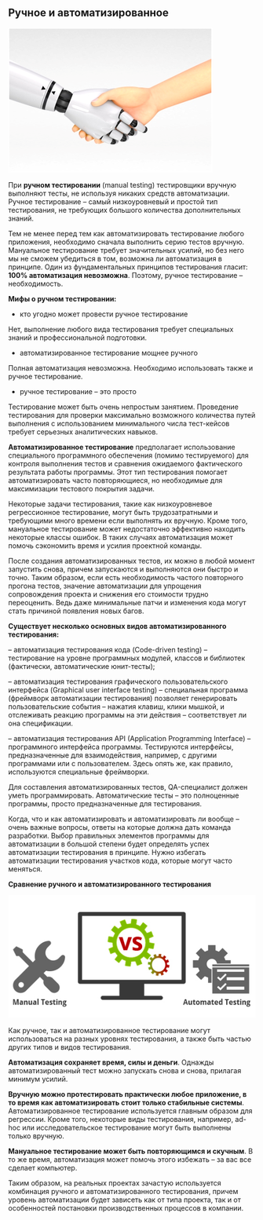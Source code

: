## Ручное и автоматизированное

![](../img/img_20.png)

При **ручном тестировании** (manual testing) тестировщики вручную выполняют тесты, не используя никаких средств
автоматизации. Ручное тестирование – самый низкоуровневый и простой тип тестирования, не требующих большого количества
дополнительных знаний.

Тем не менее перед тем как автоматизировать тестирование любого приложения, необходимо сначала выполнить серию тестов
вручную. Мануальное тестирование требует значительных усилий, но без него мы не сможем убедиться в том, возможна ли
автоматизация в принципе. Один из фундаментальных принципов тестирования гласит: **100% автоматизация невозможна**.
Поэтому, ручное тестирование – необходимость.

**Мифы о ручном тестировании:**

- кто угодно может провести ручное тестирование

Нет, выполнение любого вида тестирования требует специальных знаний и профессиональной подготовки.

- автоматизированное тестирование мощнее ручного

Полная автоматизация невозможна. Необходимо использовать также и ручное тестирование.

- ручное тестирование – это просто

Тестирование может быть очень непростым занятием. Проведение тестирования для проверки максимально возможного количества
путей выполнения с использованием минимального числа тест-кейсов требует серьезных аналитических навыков.

**Автоматизированное тестирование** предполагает использование специального программного обеспечения (помимо
тестируемого) для контроля выполнения тестов и сравнения ожидаемого фактического результата работы программы. Этот тип
тестирования помогает автоматизировать часто повторяющиеся, но необходимые для максимизации тестового покрытия задачи.

Некоторые задачи тестирования, такие как низкоуровневое регрессионное тестирование, могут быть трудозатратными и
требующими много времени если выполнять их вручную. Кроме того, мануальное тестирование может недостаточно эффективно
находить некоторые классы ошибок. В таких случаях автоматизация может помочь сэкономить время и усилия проектной
команды.

После создания автоматизированных тестов, их можно в любой момент запустить снова, причем запускаются и выполняются они
быстро и точно. Таким образом, если есть необходимость частого повторного прогона тестов, значение автоматизации для
упрощения сопровождения проекта и снижения его стоимости трудно переоценить. Ведь даже минимальные патчи и изменения
кода могут стать причиной появления новых багов.

**Существует несколько основных видов автоматизированного тестирования:**

– автоматизация тестирования кода (Code-driven testing) – тестирование на уровне программных модулей, классов и
библиотек (фактически, автоматические юнит-тесты);

– автоматизация тестирования графического пользовательского интерфейса (Graphical user interface testing) – специальная
программа (фреймворк автоматизации тестирования) позволяет генерировать пользовательские события – нажатия клавиш, клики
мышкой, и отслеживать реакцию программы на эти действия – соответствует ли она спецификации.

– автоматизация тестирования API (Application Programming Interface) – программного интерфейса программы. Тестируются
интерфейсы, предназначенные для взаимодействия, например, с другими программами или с пользователем. Здесь опять же, как
правило, используются специальные фреймворки.

Для составления автоматизированных тестов, QA-специалист должен уметь программировать. Автоматические тесты – это
полноценные программы, просто предназначенные для тестирования.

Когда, что и как автоматизировать и автоматизировать ли вообще – очень важные вопросы, ответы на которые должна дать
команда разработки. Выбор правильных элементов программы для автоматизации в большой степени будет определять успех
автоматизации тестирования в принципе. Нужно избегать автоматизации тестирования участков кода, которые могут часто
меняться.

**Сравнение ручного и автоматизированного тестирования**

![](../img/img_21.png)

Как ручное, так и автоматизированное тестирование могут использоваться на разных уровнях тестирования, а также быть
частью других типов и видов тестирования.

**Автоматизация сохраняет время, силы и деньги**. Однажды автоматизированный тест можно запускать снова и снова,
прилагая минимум усилий.

**Вручную можно протестировать практически любое приложение, в то время как автоматизировать стоит только стабильные
системы**. Автоматизированное тестирование используется главным образом для регрессии. Кроме того, некоторые виды
тестирования, например, ad-hoc или исследовательское тестирование могут быть выполнены только вручную.

**Мануальное тестирование может быть повторяющимся и скучным**. В то же время, автоматизация может помочь этого избежать
– за вас все сделает компьютер.

Таким образом, на реальных проектах зачастую используется комбинация ручного и автоматизированного тестирования, причем
уровень автоматизации будет зависеть как от типа проекта, так и от особенностей постановки производственных процессов в
компании.
